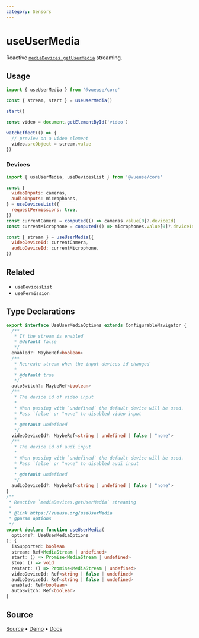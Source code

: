 ```yaml
---
category: Sensors
---
```


# useUserMedia

Reactive [`mediaDevices.getUserMedia`](https://developer.mozilla.org/en-US/docs/Web/API/MediaDevices/getUserMedia) streaming.

## Usage

```js
import { useUserMedia } from '@vueuse/core'

const { stream, start } = useUserMedia()

start()
```

```ts
const video = document.getElementById('video')

watchEffect(() => {
  // preview on a video element
  video.srcObject = stream.value
})
```

### Devices

```js
import { useUserMedia, useDevicesList } from '@vueuse/core'

const {
  videoInputs: cameras,
  audioInputs: microphones,
} = useDevicesList({
  requestPermissions: true,
})
const currentCamera = computed(() => cameras.value[0]?.deviceId)
const currentMicrophone = computed(() => microphones.value[0]?.deviceId)

const { stream } = useUserMedia({
  videoDeviceId: currentCamera,
  audioDeviceId: currentMicrophone,
})
```

## Related

- `useDevicesList`
- `usePermission`

<!--FOOTER_STARTS-->
## Type Declarations

```typescript
export interface UseUserMediaOptions extends ConfigurableNavigator {
  /**
   * If the stream is enabled
   * @default false
   */
  enabled?: MaybeRef<boolean>
  /**
   * Recreate stream when the input devices id changed
   *
   * @default true
   */
  autoSwitch?: MaybeRef<boolean>
  /**
   * The device id of video input
   *
   * When passing with `undefined` the default device will be used.
   * Pass `false` or "none" to disabled video input
   *
   * @default undefined
   */
  videoDeviceId?: MaybeRef<string | undefined | false | "none">
  /**
   * The device id of audi input
   *
   * When passing with `undefined` the default device will be used.
   * Pass `false` or "none" to disabled audi input
   *
   * @default undefined
   */
  audioDeviceId?: MaybeRef<string | undefined | false | "none">
}
/**
 * Reactive `mediaDevices.getUserMedia` streaming
 *
 * @link https://vueuse.org/useUserMedia
 * @param options
 */
export declare function useUserMedia(
  options?: UseUserMediaOptions
): {
  isSupported: boolean
  stream: Ref<MediaStream | undefined>
  start: () => Promise<MediaStream | undefined>
  stop: () => void
  restart: () => Promise<MediaStream | undefined>
  videoDeviceId: Ref<string | false | undefined>
  audioDeviceId: Ref<string | false | undefined>
  enabled: Ref<boolean>
  autoSwitch: Ref<boolean>
}
```

## Source

[Source](https://github.com/vueuse/vueuse/blob/main/packages/core/useUserMedia/index.ts) • [Demo](https://github.com/vueuse/vueuse/blob/main/packages/core/useUserMedia/demo.vue) • [Docs](https://github.com/vueuse/vueuse/blob/main/packages/core/useUserMedia/index.md)


<!--FOOTER_ENDS-->
